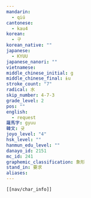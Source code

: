```yaml
---
mandarin:
  - qiú
cantonese:
  - kau4
korean:
  - 구
korean_native: ""
japanese:
  - KYUU
japanese_nanori: ""
vietnamese:
middle_chinese_initial: g
middle_chinese_final: ɨu
stroke_count: "7"
radical: 水
skip_number: 4-7-3
grade_level: 2
pos: ""
english:
  - request
羅馬字: gyuu
韓文: 귯
joyo_level: "4"
hsk_level: ""
hanmun_edu_level: ""
danayo_id: 2151
mc_id: 241
graphemic_classification: 象形
stand_in: 要求
aliases:
---
```

```meta-bind-embed
[[nav/char_info]]
```
